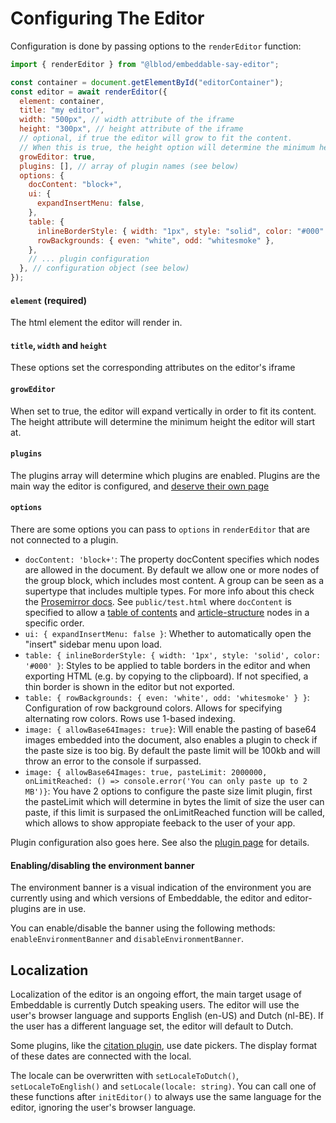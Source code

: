 # Configuring The Editor

Configuration is done by passing options to the `renderEditor` function:

```javascript
import { renderEditor } from "@lblod/embeddable-say-editor";

const container = document.getElementById("editorContainer");
const editor = await renderEditor({
  element: container,
  title: "my editor",
  width: "500px", // width attribute of the iframe
  height: "300px", // height attribute of the iframe
  // optional, if true the editor will grow to fit the content.
  // When this is true, the height option will determine the minimum height at which the editor starts
  growEditor: true,
  plugins: [], // array of plugin names (see below)
  options: {
    docContent: "block+",
    ui: {
      expandInsertMenu: false,
    },
    table: {
      inlineBorderStyle: { width: "1px", style: "solid", color: "#000" },
      rowBackgrounds: { even: "white", odd: "whitesmoke" },
    },
    // ... plugin configuration
  }, // configuration object (see below)
});
```

#### `element` (required)

The html element the editor will render in.

#### `title`, `width` and `height`

These options set the corresponding attributes on the editor's iframe

#### `growEditor`

When set to true, the editor will expand vertically in order to fit its content.
The height attribute will determine the minimum height the editor will start at.

#### `plugins`

The plugins array will determine which plugins are enabled. Plugins are the main
way the editor is configured, and [deserve their own page](/docs/plugins.md)

#### `options`

There are some options you can pass to `options` in `renderEditor` that are not connected to a plugin.

- `docContent: 'block+'`: The property docContent specifies which nodes are allowed in the document. By default we allow one or more nodes of the group block, which includes most content. A group can be seen as a supertype that includes multiple types. For more info about this check the [Prosemirror docs](https://prosemirror.net/docs/guide/#schema.content_expressions).
  See `public/test.html` where `docContent` is specified to allow a [table of contents](/docs/plugins/table-of-contents-plugin.md) and [article-structure](/docs/plugins/article-structure-plugin.md) nodes in a specific order.
- `ui: { expandInsertMenu: false }`: Whether to automatically open the "insert" sidebar menu upon load.
- `table: { inlineBorderStyle: { width: '1px', style: 'solid', color: '#000' }`: Styles to be applied to table borders in the editor and when exporting HTML (e.g. by copying to the clipboard). If not specified, a thin border is shown in the editor but not exported.
- `table: { rowBackgrounds: { even: 'white', odd: 'whitesmoke' } }`: Configuration of row background colors. Allows for specifying alternating row colors. Rows use 1-based indexing.
- `image: { allowBase64Images: true}`: Will enable the pasting of base64 images embedded into the document, also enables a plugin to check if the paste size is too big. By default the paste limit will be 100kb and will throw an error to the console if surpassed.
- `image: { allowBase64Images: true, pasteLimit: 2000000, onLimitReached: () => console.error('You can only paste up to 2 MB')}`: You have 2 options to configure the paste size limit plugin, first the pasteLimit which will determine in bytes the limit of size the user can
  paste, if this limit is surpased the onLimitReached function will be called, which allows to show appropiate feeback to the user of your app.

Plugin configuration also goes here. See also the [plugin page](/docs/plugins.md) for details.

#### Enabling/disabling the environment banner

The environment banner is a visual indication of the environment you are currently using and which versions of Embeddable, the editor and editor-plugins are in use.

You can enable/disable the banner using the following methods: `enableEnvironmentBanner` and `disableEnvironmentBanner`.

## Localization

Localization of the editor is an ongoing effort, the main target usage of Embeddable is currently Dutch speaking users. The editor will use the user's browser language and supports English (en-US) and Dutch (nl-BE). If the user has a different language set, the editor will default to Dutch.

Some plugins, like the [citation plugin](/docs/plugins/citation-plugin.md), use date pickers. The display format of these dates are connected with the local.

The locale can be overwritten with `setLocaleToDutch()`, `setLocaleToEnglish()` and `setLocale(locale: string)`. You can call one of these functions after `initEditor()` to always use the same language for the editor, ignoring the user's browser language.
